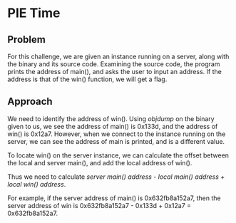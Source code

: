 # PIE Time

## Problem

For this challenge, we are given an instance running on a server, along with the binary and its source code. Examining the source code, the program prints the address of main(), and asks the user to input an address. If the address is that of the win() function, we will get a flag.

## Approach

We need to identify the address of win(). Using *objdump* on the binary given to us, we see the address of main() is 0x133d, and the address of win() is 0x12a7. However, when we connect to the instance running on the server, we can see the address of main is printed, and is a different value.

To locate win() on the server instance, we can calculate the offset between the local and server main(), and add the local address of win().

Thus we need to calculate *server main() address - local main() address + local win() address*.

For example, if the server address of main() is 0x632fb8a152a7, then the server address of win is 0x632fb8a152a7 - 0x133d + 0x12a7 = 0x632fb8a152a7.
